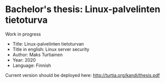 # Bachelor's thesis: Linux-palvelinten tietoturva

Work in progress

- Title: Linux-palvelinten tietoturvan
- Title in english: Linux server security
- Author: Maks Turtiainen
- Year: 2020
- Language: Finnish

Current version should be deployed here: <http://turtia.org/kandi/thesis.pdf>

